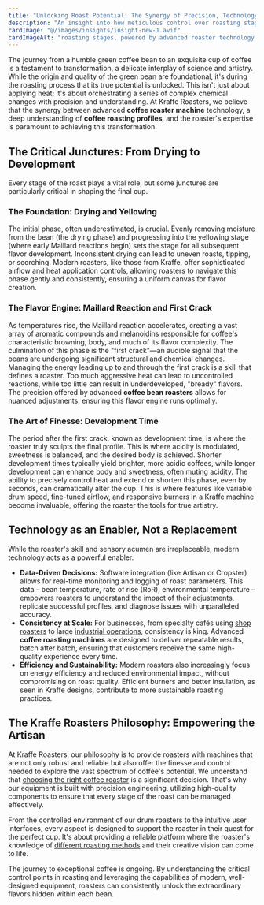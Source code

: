 ```yaml
---
title: "Unlocking Roast Potential: The Synergy of Precision, Technology, and Expertise"
description: "An insight into how meticulous control over roasting stages, powered by advanced roaster technology and deep coffee knowledge, transforms green beans into exceptional coffee."
cardImage: "@/images/insights/insight-new-1.avif" 
cardImageAlt: "roasting stages, powered by advanced roaster technology and deep coffee knowledge"
---
```


The journey from a humble green coffee bean to an exquisite cup of coffee is a testament to transformation, a delicate interplay of science and artistry. While the origin and quality of the green bean are foundational, it's during the roasting process that its true potential is unlocked. This isn't just about applying heat; it's about orchestrating a series of complex chemical changes with precision and understanding. At Kraffe Roasters, we believe that the synergy between advanced **coffee roaster machine** technology, a deep understanding of **coffee roasting profiles**, and the roaster's expertise is paramount to achieving this transformation.

## The Critical Junctures: From Drying to Development

Every stage of the roast plays a vital role, but some junctures are particularly critical in shaping the final cup.

### The Foundation: Drying and Yellowing
The initial phase, often underestimated, is crucial. Evenly removing moisture from the bean (the drying phase) and progressing into the yellowing stage (where early Maillard reactions begin) sets the stage for all subsequent flavor development. Inconsistent drying can lead to uneven roasts, tipping, or scorching. Modern roasters, like those from Kraffe, offer sophisticated airflow and heat application controls, allowing roasters to navigate this phase gently and consistently, ensuring a uniform canvas for flavor creation.

### The Flavor Engine: Maillard Reaction and First Crack
As temperatures rise, the Maillard reaction accelerates, creating a vast array of aromatic compounds and melanoidins responsible for coffee's characteristic browning, body, and much of its flavor complexity. The culmination of this phase is the "first crack"—an audible signal that the beans are undergoing significant structural and chemical changes. Managing the energy leading up to and through the first crack is a skill that defines a roaster. Too much aggressive heat can lead to uncontrolled reactions, while too little can result in underdeveloped, "bready" flavors. The precision offered by advanced **coffee bean roasters** allows for nuanced adjustments, ensuring this flavor engine runs optimally.

### The Art of Finesse: Development Time
The period after the first crack, known as development time, is where the roaster truly sculpts the final profile. This is where acidity is modulated, sweetness is balanced, and the desired body is achieved. Shorter development times typically yield brighter, more acidic coffees, while longer development can enhance body and sweetness, often muting acidity. The ability to precisely control heat and extend or shorten this phase, even by seconds, can dramatically alter the cup. This is where features like variable drum speed, fine-tuned airflow, and responsive burners in a Kraffe machine become invaluable, offering the roaster the tools for true artistry.

## Technology as an Enabler, Not a Replacement

While the roaster's skill and sensory acumen are irreplaceable, modern technology acts as a powerful enabler.
*   **Data-Driven Decisions:** Software integration (like Artisan or Cropster) allows for real-time monitoring and logging of roast parameters. This data – bean temperature, rate of rise (RoR), environmental temperature – empowers roasters to understand the impact of their adjustments, replicate successful profiles, and diagnose issues with unparalleled accuracy.
*   **Consistency at Scale:** For businesses, from specialty cafés using [shop roasters](/products/) to large [industrial operations](/products/), consistency is king. Advanced **coffee roasting machines** are designed to deliver repeatable results, batch after batch, ensuring that customers receive the same high-quality experience every time.
*   **Efficiency and Sustainability:** Modern roasters also increasingly focus on energy efficiency and reduced environmental impact, without compromising on roast quality. Efficient burners and better insulation, as seen in Kraffe designs, contribute to more sustainable roasting practices.

## The Kraffe Roasters Philosophy: Empowering the Artisan

At Kraffe Roasters, our philosophy is to provide roasters with machines that are not only robust and reliable but also offer the finesse and control needed to explore the vast spectrum of coffee's potential. We understand that [choosing the right coffee roaster](/blog/choosing-right-coffee-roaster-business-guide/) is a significant decision. That's why our equipment is built with precision engineering, utilizing high-quality components to ensure that every stage of the roast can be managed effectively.

From the controlled environment of our drum roasters to the intuitive user interfaces, every aspect is designed to support the roaster in their quest for the perfect cup. It's about providing a reliable platform where the roaster's knowledge of [different roasting methods](/blog/exploring-different-coffee-roasting-methods/) and their creative vision can come to life.

The journey to exceptional coffee is ongoing. By understanding the critical control points in roasting and leveraging the capabilities of modern, well-designed equipment, roasters can consistently unlock the extraordinary flavors hidden within each bean.
